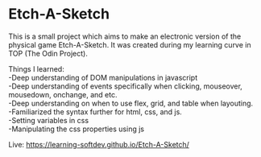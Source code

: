 # Etch-A-Sketch

This is a small project which aims to make an electronic version of the physical game Etch-A-Sketch. It was created during my learning curve in TOP (The Odin Project). 

Things I learned:<br>
-Deep understanding of DOM manipulations in javascript<br>
-Deep understanding of events specifically when clicking, mouseover, mousedown, onchange, and etc.<br>
-Deep understanding on when to use flex, grid, and table when layouting.<br>
-Familiarized the syntax further for html, css, and js.<br>
-Setting variables in css<br>
-Manipulating the css properties using js<br>

Live: https://learning-softdev.github.io/Etch-A-Sketch/

